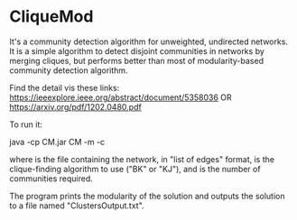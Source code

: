 # CliqueMod

It's a community detection algorithm for unweighted, undirected networks. It is a simple algorithm to detect disjoint communities in networks by merging cliques, but performs better than most of modularity-based community detection algorithm.

Find the detail vis these links:
https://ieeexplore.ieee.org/abstract/document/5358036
OR https://arxiv.org/pdf/1202.0480.pdf

To run it:

   java -cp CM.jar CM <networkFile> -m <method> -c <nComm>
  
where <networkFile> is the file containing the network, in "list of edges" format, <method> is the clique-finding algorithm to use ("BK" or "KJ"), and <nComm> is the number of communities required.

The program prints the modularity of the solution and outputs the solution to a file named "ClustersOutput.txt".
